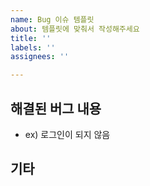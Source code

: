 ```yaml
---
name: Bug 이슈 템플릿
about: 템플릿에 맞춰서 작성해주세요
title: ''
labels: ''
assignees: ''

---
```


<!--
  * Assignees 등록하기
  * Labels 등록하기
  * commit 시 issue number 넣기
-->
## 해결된 버그 내용
*  ex) 로그인이 되지 않음


## 기타
